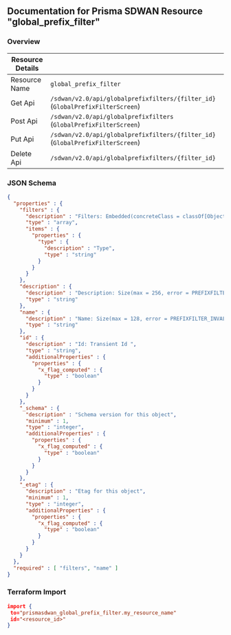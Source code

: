 ## Documentation for Prisma SDWAN Resource "global_prefix_filter"

### Overview

| Resource Details | |
| ------------- | ------------- |
| Resource Name | `global_prefix_filter` |
| Get Api  | `/sdwan/v2.0/api/globalprefixfilters/{filter_id}` (`GlobalPrefixFilterScreen`) |
| Post Api  | `/sdwan/v2.0/api/globalprefixfilters` (`GlobalPrefixFilterScreen`) |
| Put Api  | `/sdwan/v2.0/api/globalprefixfilters/{filter_id}` (`GlobalPrefixFilterScreen`) |
| Delete Api  | `/sdwan/v2.0/api/globalprefixfilters/{filter_id}` |


### JSON Schema

```json
{
  "properties" : {
    "filters" : {
      "description" : "Filters: Embedded(concreteClass = classOf[Object], value = .) Required(PREFIXFILTER_REQUIRED) Valid ",
      "type" : "array",
      "items" : {
        "properties" : {
          "type" : {
            "description" : "Type",
            "type" : "string"
          }
        }
      }
    },
    "description" : {
      "description" : "Description: Size(max = 256, error = PREFIXFILTER_INVALID_DESCRIPTION: Prefix filter description exceeds limit., min = 0) ",
      "type" : "string"
    },
    "name" : {
      "description" : "Name: Size(max = 128, error = PREFIXFILTER_INVALID_NAME: Prefix filter name exceeds limit., min = 1) Required(error = PREFIXFILTER_NAME_REQUIRED: Prefix filter name required.) ",
      "type" : "string"
    },
    "id" : {
      "description" : "Id: Transient Id ",
      "type" : "string",
      "additionalProperties" : {
        "properties" : {
          "x_flag_computed" : {
            "type" : "boolean"
          }
        }
      }
    },
    "_schema" : {
      "description" : "Schema version for this object",
      "minimum" : 1,
      "type" : "integer",
      "additionalProperties" : {
        "properties" : {
          "x_flag_computed" : {
            "type" : "boolean"
          }
        }
      }
    },
    "_etag" : {
      "description" : "Etag for this object",
      "minimum" : 1,
      "type" : "integer",
      "additionalProperties" : {
        "properties" : {
          "x_flag_computed" : {
            "type" : "boolean"
          }
        }
      }
    }
  },
  "required" : [ "filters", "name" ]
}
```

### Terraform Import
```json
import {
 to="prismasdwan_global_prefix_filter.my_resource_name"
 id="<resource_id>"
}
```

